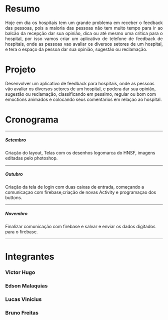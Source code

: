 <!DOCTYPE html>
<html>
<head>
</head>
<body>
<h1>Resumo</h1>
  <p align = "justify"> Hoje em dia os hospitais tem um grande problema em receber o feedback das pessoas, pois a maioria das pessoas não tem  
      muito tempo para ir ao balcão da recepção dar sua opinião, dica ou até mesmo uma critica para o hospital, por isso vamos criar um aplicativo de telefone  de feedback de hospitais, onde as pessoas vao avaliar os diversos setores de um hospital, e tera o espaço da pessoa dar sua opinião, sugestão ou reclamação.</p>

<h1>Projeto</h1>
<p>Desenvolver um aplicativo de feedback para hospitais, onde as pessoas vão avaliar os diversos setores de um hospital, e podera dar sua opinião, sugestão ou reclamação, classificando em pessimo, regular ou bom com emoctions animados e colocando seus comentarios em relaçao ao hospital.</p>


<h1>Cronograma</h1>
<hr>
<h5>Setembro</h5>
 <p>Criação do layout, Telas com os desenhos logomarca do HNSF, imagens editadas pelo photoshop.</p> 
<hr>
<h5>Outubro</h5>
 <p>Criação da tela de login com duas caixas de entrada, começando a comunicaçao com firebase,criação de novas Activity e programaçao dos buttons.</p> 
<hr>
<h5>Novembro</h5>
 <p>Finalizar comunicação com firebase e salvar e enviar os dados digitados para o firebase.</p>
<hr>

<h1>Integrantes</h1>
<h3>Victor Hugo</h3>
<h3>Edson Malaquias</h3>
<h3>Lucas Vinicius</h3>
<h3>Bruno Freitas</h3>
</body>

</html>
